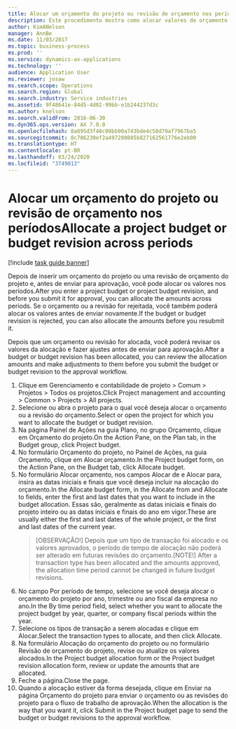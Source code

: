 ```yaml
---
title: Alocar um orçamento do projeto ou revisão de orçamento nos períodos
description: Este procedimento mostra como alocar valores de orçamento do projeto nos períodos.
author: KimANelson
manager: AnnBe
ms.date: 11/03/2017
ms.topic: business-process
ms.prod: ''
ms.service: dynamics-ax-applications
ms.technology: ''
audience: Application User
ms.reviewer: josaw
ms.search.scope: Operations
ms.search.region: Global
ms.search.industry: Service industries
ms.assetid: 9f48641e-84d5-4d02-99bb-e1b244237d3c
ms.author: knelson
ms.search.validFrom: 2016-06-30
ms.dyn365.ops.version: AX 7.0.0
ms.openlocfilehash: 8a895d3f48c09bb90a743bde4c58d79af7967ba5
ms.sourcegitcommit: 8c786230ef2a497280885b827162561776e2eb00
ms.translationtype: HT
ms.contentlocale: pt-BR
ms.lasthandoff: 03/24/2020
ms.locfileid: "3749013"
---
```

# <a name="allocate-a-project-budget-or-budget-revision-across-periods"></a><span data-ttu-id="2ecd9-103">Alocar um orçamento do projeto ou revisão de orçamento nos períodos</span><span class="sxs-lookup"><span data-stu-id="2ecd9-103">Allocate a project budget or budget revision across periods</span></span>

[!include [task guide banner](../../includes/task-guide-banner.md)]

<span data-ttu-id="2ecd9-104">Depois de inserir um orçamento do projeto ou uma revisão de orçamento do projeto e, antes de enviar para aprovação, você pode alocar os valores nos períodos.</span><span class="sxs-lookup"><span data-stu-id="2ecd9-104">After you enter a project budget or project budget revision, and before you submit it for approval, you can allocate the amounts across periods.</span></span> <span data-ttu-id="2ecd9-105">Se o orçamento ou a revisão for rejeitada, você também poderá alocar os valores antes de enviar novamente.</span><span class="sxs-lookup"><span data-stu-id="2ecd9-105">If the budget or budget revision is rejected, you can also allocate the amounts before you resubmit it.</span></span> 

<span data-ttu-id="2ecd9-106">Depois que um orçamento ou revisão for alocada, você poderá revisar os valores da alocação e fazer ajustes antes de enviar para aprovação.</span><span class="sxs-lookup"><span data-stu-id="2ecd9-106">After a budget or budget revision has been allocated, you can review the allocation amounts and make adjustments to them before you submit the budget or budget revision to the approval workflow.</span></span> 

1. <span data-ttu-id="2ecd9-107">Clique em Gerenciamento e contabilidade de projeto > Comum > Projetos > Todos os projetos.</span><span class="sxs-lookup"><span data-stu-id="2ecd9-107">Click Project management and accounting > Common > Projects > All projects.</span></span> 
2. <span data-ttu-id="2ecd9-108">Selecione ou abra o projeto para o qual você deseja alocar o orçamento ou a revisão do orçamento.</span><span class="sxs-lookup"><span data-stu-id="2ecd9-108">Select or open the project for which you want to allocate the budget or budget revision.</span></span> 
3. <span data-ttu-id="2ecd9-109">Na página Painel de Ações na guia Plano, no grupo Orçamento, clique em Orçamento do projeto.</span><span class="sxs-lookup"><span data-stu-id="2ecd9-109">On the Action Pane, on the Plan tab, in the Budget group, click Project budget.</span></span> 
4. <span data-ttu-id="2ecd9-110">No formulário Orçamento do projeto, no Painel de Ações, na guia Orçamento, clique em Alocar orçamento.</span><span class="sxs-lookup"><span data-stu-id="2ecd9-110">In the Project budget form, on the Action Pane, on the Budget tab, click Allocate budget.</span></span> 
5. <span data-ttu-id="2ecd9-111">No formulário Alocar orçamento, nos campos Alocar de e Alocar para, insira as datas iniciais e finais que você deseja incluir na alocação do orçamento.</span><span class="sxs-lookup"><span data-stu-id="2ecd9-111">In the Allocate budget form, in the Allocate from and Allocate to fields, enter the first and last dates that you want to include in the budget allocation.</span></span> <span data-ttu-id="2ecd9-112">Essas são, geralmente as datas iniciais e finais do projeto inteiro ou as datas iniciais e finais do ano em vigor.</span><span class="sxs-lookup"><span data-stu-id="2ecd9-112">These are usually either the first and last dates of the whole project, or the first and last dates of the current year.</span></span>  
   > <span data-ttu-id="2ecd9-113">[OBSERVAÇÃO!] Depois que um tipo de transação foi alocado e os valores aprovados, o período de tempo de alocação não poderá ser alterado em futuras revisões do orçamento.</span><span class="sxs-lookup"><span data-stu-id="2ecd9-113">[NOTE!] After a transaction type has been allocated and the amounts approved, the allocation time period cannot be changed in future budget revisions.</span></span> 
6. <span data-ttu-id="2ecd9-114">No campo Por período de tempo, selecione se você deseja alocar o orçamento do projeto por ano, trimestre ou ano fiscal da empresa no ano.</span><span class="sxs-lookup"><span data-stu-id="2ecd9-114">In the By time period field, select whether you want to allocate the project budget by year, quarter, or company fiscal periods within the year.</span></span>
7. <span data-ttu-id="2ecd9-115">Selecione os tipos de transação a serem alocadas e clique em Alocar.</span><span class="sxs-lookup"><span data-stu-id="2ecd9-115">Select the transaction types to allocate, and then click Allocate.</span></span> 
8. <span data-ttu-id="2ecd9-116">Na formulário Alocação do orçamento do projeto ou no formulário Revisão de orçamento do projeto, revise ou atualize os valores alocados.</span><span class="sxs-lookup"><span data-stu-id="2ecd9-116">In the Project budget allocation form or the Project budget revision allocation form, review or update the amounts that are allocated.</span></span> 
9. <span data-ttu-id="2ecd9-117">Feche a página.</span><span class="sxs-lookup"><span data-stu-id="2ecd9-117">Close the page.</span></span>
10. <span data-ttu-id="2ecd9-118">Quando a alocação estiver da forma desejada, clique em Enviar na página Orçamento do projeto para enviar o orçamento ou as revisões do projeto para o fluxo de trabalho de aprovação.</span><span class="sxs-lookup"><span data-stu-id="2ecd9-118">When the allocation is the way that you want it, click Submit in the Project budget page to send the budget or budget revisions to the approval workflow.</span></span>  



